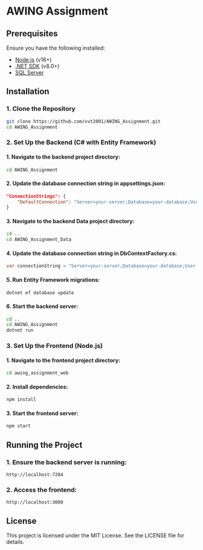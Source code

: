 # AWING Assignment

## Prerequisites

Ensure you have the following installed:

- [Node.js](https://nodejs.org/) (v16+)
- [.NET SDK](https://dotnet.microsoft.com/download) (v8.0+)
- [SQL Server](https://www.microsoft.com/sql-server)

## Installation

### 1. Clone the Repository
```bash
git clone https://github.com/vvt2001/AWING_Assignment.git
cd AWING_Assignment
```

### 2. Set Up the Backend (C# with Entity Framework)
#### 1. Navigate to the backend project directory:
```bash
cd AWING_Assignment
```

#### 2. Update the database connection string in appsettings.json:
```json
"ConnectionStrings": {
    "DefaultConnection": "Server=your-server;Database=your-database;User Id=your-user;Password=your-password;"
}
```

#### 3. Navigate to the backend Data project directory:
```bash
cd ..
cd AWING_Assignment_Data
```

#### 4. Update the database connection string in DbContextFactory.cs:
```C#
var connectionString = "Server=your-server;Database=your-database;User Id=your-user;Password=your-password;Trusted_Connection=False;Encrypt=True;TrustServerCertificate=True";
```

#### 5. Run Entity Framework migrations:
```bash
dotnet ef database update
```

#### 6. Start the backend server:
```bash
cd ..
cd AWING_Assignment
dotnet run
```

### 3. Set Up the Frontend (Node.js)
#### 1. Navigate to the frontend project directory:
```bash
cd awing_assignment_web
```
#### 2. Install dependencies:
```bash
npm install
```
#### 3. Start the frontend server:
```bash
npm start
```

## Running the Project
### 1. Ensure the backend server is running:
```arduino
http://localhost:7284
```

### 2. Access the frontend:
```arduino
http://localhost:3000
```

## License
This project is licensed under the MIT License. See the LICENSE file for details.


